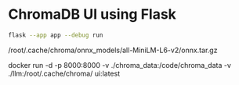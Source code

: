 # ChromaDB UI using Flask

```bash
flask --app app --debug run
```

/root/.cache/chroma/onnx_models/all-MiniLM-L6-v2/onnx.tar.gz

docker run -d -p 8000:8000 -v ./chroma_data:/code/chroma_data -v ./llm:/root/.cache/chroma/ ui:latest